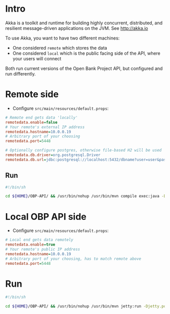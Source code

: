 # Intro

Akka is a toolkit and runtime for building highly concurrent, distributed, and resilient message-driven applications on the JVM.
See http://akka.io


To use Akka, you want to have two different machines:
- One considered `remote` which stores the data
- One considered `local` which is the public facing side of the API, where your users will connect

Both run current versions of the Open Bank Project API, but configured and run differently.


# Remote side

- Configure `src/main/resources/default.props`: 

```ini
# Remote end gets data 'locally'
remotedata.enable=false
# Your remote's external IP address
remotedata.hostname=10.0.0.19  
# Arbitrary port of your choosing
remotedata.port=5448

# Optionally configure postgres, otherwise file-based H2 will be used 
remotedata.db.driver=org.postgresql.Driver
remotedata.db.url=jdbc:postgresql://localhost:5432/dbname?user=user&password=password
```

## Run

```bash
#!/bin/sh

cd ${HOME}/OBP-API/ && /usr/bin/nohup /usr/bin/mvn compile exec:java -Dexec.mainClass="code.remotedata.RemotedataActors" -Dexec.args="standalone" > ${HOME}/akka_remote_api.log &
```



# Local OBP API side

- Configure `src/main/resources/default.props`:

```ini
# Local end gets data remotely
remotedata.enable=true
# Your remote's public IP address
remotedata.hostname=10.0.0.19
# Arbitrary port of your choosing, has to match remote above
remotedata.port=5448
```

# Run

```bash
#!/bin/sh

cd ${HOME}/OBP-API/ && /usr/bin/nohup /usr/bin/mvn jetty:run -Djetty.port=8080 -DskipTests  > ${HOME}/akka_local_api.log &
```
